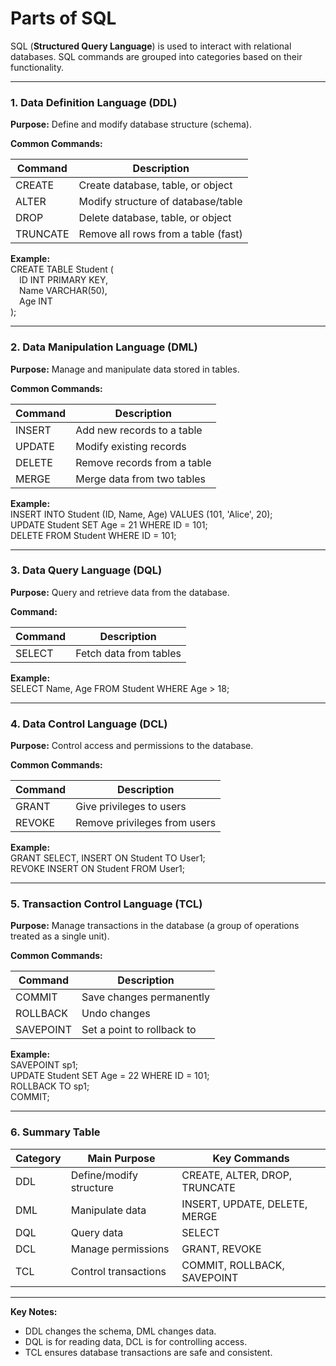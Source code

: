 # Parts of SQL

SQL (**Structured Query Language**) is used to interact with relational databases. SQL commands are grouped into categories based on their functionality.

***

### 1. Data Definition Language (DDL)

**Purpose:** Define and modify database structure (schema).

**Common Commands:**

| Command  | Description                         |
| -------- | ----------------------------------- |
| CREATE   | Create database, table, or object   |
| ALTER    | Modify structure of database/table  |
| DROP     | Delete database, table, or object   |
| TRUNCATE | Remove all rows from a table (fast) |

**Example:**\
CREATE TABLE Student (\
 ID INT PRIMARY KEY,\
 Name VARCHAR(50),\
 Age INT\
);

***

### 2. Data Manipulation Language (DML)

**Purpose:** Manage and manipulate data stored in tables.

**Common Commands:**

| Command | Description                 |
| ------- | --------------------------- |
| INSERT  | Add new records to a table  |
| UPDATE  | Modify existing records     |
| DELETE  | Remove records from a table |
| MERGE   | Merge data from two tables  |

**Example:**\
INSERT INTO Student (ID, Name, Age) VALUES (101, 'Alice', 20);\
UPDATE Student SET Age = 21 WHERE ID = 101;\
DELETE FROM Student WHERE ID = 101;

***

### 3. Data Query Language (DQL)

**Purpose:** Query and retrieve data from the database.

**Command:**

| Command | Description            |
| ------- | ---------------------- |
| SELECT  | Fetch data from tables |

**Example:**\
SELECT Name, Age FROM Student WHERE Age > 18;

***

### 4. Data Control Language (DCL)

**Purpose:** Control access and permissions to the database.

**Common Commands:**

| Command | Description                  |
| ------- | ---------------------------- |
| GRANT   | Give privileges to users     |
| REVOKE  | Remove privileges from users |

**Example:**\
GRANT SELECT, INSERT ON Student TO User1;\
REVOKE INSERT ON Student FROM User1;

***

### 5. Transaction Control Language (TCL)

**Purpose:** Manage transactions in the database (a group of operations treated as a single unit).

**Common Commands:**

| Command   | Description                |
| --------- | -------------------------- |
| COMMIT    | Save changes permanently   |
| ROLLBACK  | Undo changes               |
| SAVEPOINT | Set a point to rollback to |

**Example:**\
SAVEPOINT sp1;\
UPDATE Student SET Age = 22 WHERE ID = 101;\
ROLLBACK TO sp1;\
COMMIT;

***

### 6. Summary Table

| Category | Main Purpose            | Key Commands                  |
| -------- | ----------------------- | ----------------------------- |
| DDL      | Define/modify structure | CREATE, ALTER, DROP, TRUNCATE |
| DML      | Manipulate data         | INSERT, UPDATE, DELETE, MERGE |
| DQL      | Query data              | SELECT                        |
| DCL      | Manage permissions      | GRANT, REVOKE                 |
| TCL      | Control transactions    | COMMIT, ROLLBACK, SAVEPOINT   |

***

**Key Notes:**

* DDL changes the schema, DML changes data.
* DQL is for reading data, DCL is for controlling access.
* TCL ensures database transactions are safe and consistent.
